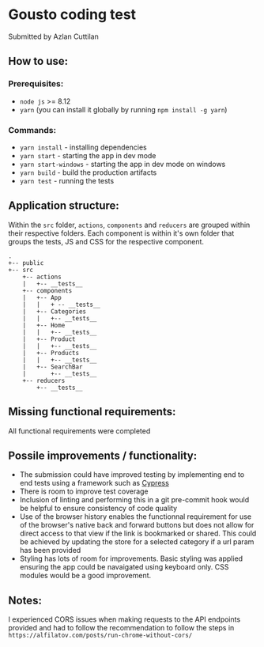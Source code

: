 # Gousto coding test
Submitted by Azlan Cuttilan

## How to use:

### Prerequisites:

* `node js` >= 8.12
* `yarn` (you can install it globally by running `npm install -g yarn`)

### Commands:

* `yarn install` - installing dependencies
* `yarn start` - starting the app in dev mode
* `yarn start-windows` - starting the app in dev mode on windows
* `yarn build` - build the production artifacts
* `yarn test` - running the tests

## Application structure:

Within the `src` folder, `actions`, `components` and `reducers` are grouped within their respective folders. Each component is within it's own folder that groups the tests, JS and CSS for the respective component.

```
.
+-- public
+-- src
    +-- actions
    |   +-- __tests__
    +-- components
    |   +-- App
    |   |   + -- __tests__
    |   +-- Categories
    |   |   +-- __tests__
    |   +-- Home
    |   |   +-- __tests__
    |   +-- Product
    |   |   +-- __tests__
    |   +-- Products
    |   |   +-- __tests__
    |   +-- SearchBar
    |       +-- __tests__
    +-- reducers
        +-- __tests__

```

## Missing functional requirements:
All functional requirements were completed

## Possile improvements / functionality:

* The submission could have improved testing by implementing end to end tests using a framework such as [Cypress](https://cypress.io)
* There is room to improve test coverage
* Inclusion of linting and performing this in a git pre-commit hook would be helpful to ensure consistency of code quality
* Use of the browser history enables the functionnal requirement for use of the browser's native back and forward buttons but does not allow for direct access to that view if the link is bookmarked or shared. This could be achieved by updating the store for a selected category if a url param has been provided
* Styling has lots of room for improvements. Basic styling was applied ensuring the app could be navaigated using keyboard only. CSS modules would be a good improvement.

## Notes:
I experienced CORS issues when making requests to the API endpoints provided and had to follow the recommendation to follow the steps in `https://alfilatov.com/posts/run-chrome-without-cors/`
